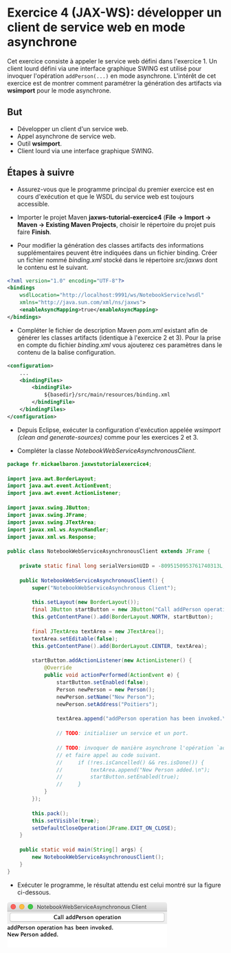 # Exercice 4 (JAX-WS): développer un client de service web en mode asynchrone

Cet exercice consiste à appeler le service web défini dans l'exercice 1. Un client lourd défini via une interface graphique SWING est utilisé pour invoquer l'opération `addPerson(...)` en mode asynchrone. L'intérêt de cet exercice est de montrer comment paramétrer la génération des artifacts via **wsimport** pour le mode asynchrone.

## But

* Développer un client d'un service web.
* Appel asynchrone de service web.
* Outil **wsimport**.
* Client lourd via une interface graphique SWING.

## Étapes à suivre

* Assurez-vous que le programme principal du premier exercice est en cours d'exécution et que le WSDL du service web est toujours accessible.

* Importer le projet Maven **jaxws-tutorial-exercice4** (**File -> Import -> Maven -> Existing Maven Projects**, choisir le répertoire du projet puis faire **Finish**.

* Pour modifier la génération des classes artifacts des informations supplémentaires peuvent être indiquées dans un fichier binding. Créer un fichier nommé *binding.xml* stocké dans le répertoire *src/jaxws* dont le contenu est le suivant.

```xml
<?xml version="1.0" encoding="UTF-8"?>
<bindings
    wsdlLocation="http://localhost:9991/ws/NotebookService?wsdl"
    xmlns="http://java.sun.com/xml/ns/jaxws">
    <enableAsyncMapping>true</enableAsyncMapping>
</bindings>
```

* Compléter le fichier de description Maven *pom.xml* existant afin de générer les classes artifacts (identique à l'exercice 2 et 3). Pour la prise en compte du fichier *binding.xml* vous ajouterez ces paramètres dans le contenu de la balise configuration.

```xml
<configuration>
    ...
    <bindingFiles>
        <bindingFile>
            ${basedir}/src/main/resources/binding.xml
        </bindingFile>
    </bindingFiles>
</configuration>
```

* Depuis Eclipse, exécuter la configuration d'exécution appelée *wsimport (clean and generate-sources)* comme pour les exercices 2 et 3.

* Compléter la classe _NotebookWebServiceAsynchronousClient_.

```java
package fr.mickaelbaron.jaxwstutorialexercice4;

import java.awt.BorderLayout;
import java.awt.event.ActionEvent;
import java.awt.event.ActionListener;

import javax.swing.JButton;
import javax.swing.JFrame;
import javax.swing.JTextArea;
import javax.xml.ws.AsyncHandler;
import javax.xml.ws.Response;

public class NotebookWebServiceAsynchronousClient extends JFrame {

    private static final long serialVersionUID = -8095150953761740313L;

    public NotebookWebServiceAsynchronousClient() {
        super("NotebookWebServiceAsynchronous Client");

        this.setLayout(new BorderLayout());
        final JButton startButton = new JButton("Call addPerson operation");
        this.getContentPane().add(BorderLayout.NORTH, startButton);

        final JTextArea textArea = new JTextArea();
        textArea.setEditable(false);
        this.getContentPane().add(BorderLayout.CENTER, textArea);

        startButton.addActionListener(new ActionListener() {
            @Override
            public void actionPerformed(ActionEvent e) {
                startButton.setEnabled(false);
                Person newPerson = new Person();
                newPerson.setName("New Person");
                newPerson.setAddress("Poitiers");

                textArea.append("addPerson operation has been invoked.\n");

                // TODO: initialiser un service et un port.

                // TODO: invoquer de manière asynchrone l'opération `addPerson` à partir du port précédent
                // et faire appel au code suivant.
                //     if (!res.isCancelled() && res.isDone()) {
                //         textArea.append("New Person added.\n");
                //         startButton.setEnabled(true);
                //     }
            }
        });

        this.pack();
        this.setVisible(true);
        setDefaultCloseOperation(JFrame.EXIT_ON_CLOSE);
    }

    public static void main(String[] args) {
        new NotebookWebServiceAsynchronousClient();
    }
}
```

* Exécuter le programme, le résultat attendu est celui montré sur la figure ci-dessous.

![Swing exercice 4](./images/exercice4-swing.png "Swing exercice 4")

